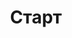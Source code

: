 ---
title: Старт
type: docs
h1: " "
cover: /img/main-section/ru/start-light.png
coverDark: /img/main-section/ru/start.png
bookFlatSection: false
bookCollapseSection: true
url: start
weight: 1
---